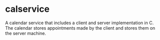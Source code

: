 # calservice
A calendar service that includes a client and server implementation in C.  The calendar stores appointments made by the client and stores them on the server machine.
